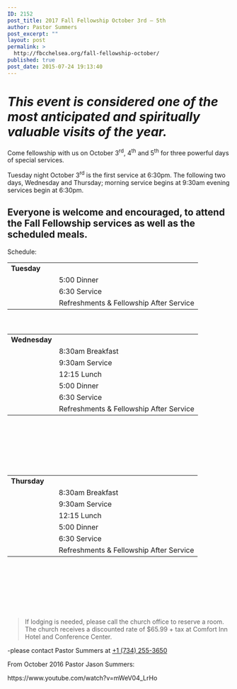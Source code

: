 ```yaml
---
ID: 2152
post_title: 2017 Fall Fellowship October 3rd – 5th
author: Pastor Summers
post_excerpt: ""
layout: post
permalink: >
  http://fbcchelsea.org/fall-fellowship-october/
published: true
post_date: 2015-07-24 19:13:40
---
```

<h1><em><strong><span class="st">This event is considered one of the most anticipated and spiritually valuable visits of the year.</span></strong></em></h1><p>Come fellowship with us on October 3<sup>rd</sup>, 4<sup>th</sup> and 5<sup>th</sup> for three powerful days of special services.</p><p>Tuesday night October 3<sup>rd</sup> is the first service at 6:30pm. The following two days, Wednesday and Thursday; morning service begins at 9:30am evening services begin at 6:30pm.</p><h2>Everyone is welcome and encouraged, to attend the Fall Fellowship services as well as the scheduled meals.</h2><p>Schedule:</p><table style="height: 145px;" width="340"><tbody><tr><td><strong>Tuesday       <br /></strong></td><td> </td></tr><tr><td> </td><td>5:00 Dinner</td></tr><tr><td> </td><td>6:30 Service</td></tr><tr><td> </td><td>Refreshments &amp; Fellowship After Service</td></tr></tbody></table><table style="height: 303px;" width="340"><tbody><tr><td><strong>Wednesday</strong></td><td> </td></tr><tr><td> </td><td>8:30am Breakfast</td></tr><tr><td> </td><td>9:30am Service</td></tr><tr><td> </td><td>12:15 Lunch</td></tr><tr><td> </td><td>5:00 Dinner</td></tr><tr><td> </td><td>6:30 Service</td></tr><tr><td> </td><td>Refreshments &amp; Fellowship After Service</td></tr></tbody></table><table style="height: 306px;" width="340"><tbody><tr><td><strong>Thursday     <br /></strong></td><td> </td></tr><tr><td> </td><td>8:30am Breakfast</td></tr><tr><td> </td><td>9:30am Service</td></tr><tr><td> </td><td>12:15 Lunch</td></tr><tr><td> </td><td>5:00 Dinner</td></tr><tr><td> </td><td>6:30 Service</td></tr><tr><td> </td><td>Refreshments &amp; Fellowship After Service</td></tr></tbody></table><blockquote><p>If lodging is needed, please call the church office to reserve a room. The church receives a discounted rate of $65.99 + tax at Comfort Inn Hotel and Conference Center.</p></blockquote><p>-please contact Pastor Summers at <a href="tel:+1 (734) 255-3650">+1 (734) 255-3650</a></p><p>From October 2016 Pastor Jason Summers:</p><p>https://www.youtube.com/watch?v=mWeV04_LrHo</p><p>&nbsp;</p><p>&nbsp;</p>